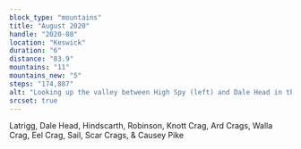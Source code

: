 ```yaml
---
block_type: "mountains"
title: "August 2020"
handle: "2020-08"
location: "Keswick"
duration: "6"
distance: "83.9"
mountains: "11"
mountains_new: "5"
steps: "174,887"
alt: "Looking up the valley between High Spy (left) and Dale Head in the Lake District"
srcset: true
---
```


Latrigg, Dale Head, Hindscarth, Robinson, Knott Crag, Ard Crags, Walla Crag, Eel Crag, Sail, Scar Crags, & Causey Pike
